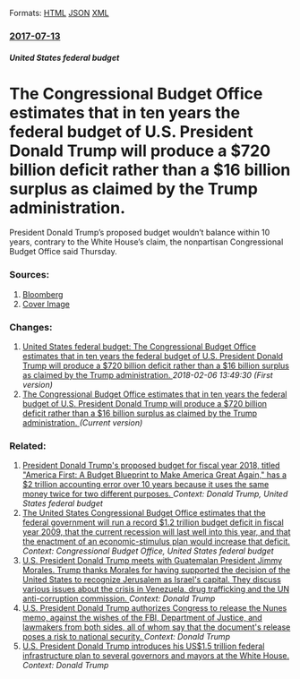 
Formats: [HTML](/news/2017/07/13/the-congressional-budget-office-estimates-that-in-ten-years-the-federal-budget-of-u-s-president-donald-trump-will-produce-a-720-billion-de.html)  [JSON](/news/2017/07/13/the-congressional-budget-office-estimates-that-in-ten-years-the-federal-budget-of-u-s-president-donald-trump-will-produce-a-720-billion-de.json)  [XML](/news/2017/07/13/the-congressional-budget-office-estimates-that-in-ten-years-the-federal-budget-of-u-s-president-donald-trump-will-produce-a-720-billion-de.xml)  

### [2017-07-13](/news/2017/07/13/index.md)

##### United States federal budget
# The Congressional Budget Office estimates that in ten years the federal budget of U.S. President Donald Trump will produce a $720 billion deficit rather than a $16 billion surplus as claimed by the Trump administration. 

President Donald Trump’s proposed budget wouldn’t balance within 10 years, contrary to the White House’s claim, the nonpartisan Congressional Budget Office said Thursday.


### Sources:

1. [Bloomberg](https://www.bloomberg.com/news/articles/2017-07-13/cbo-finds-trump-s-budget-doesn-t-balance-like-white-house-said)
1. [Cover Image](https://assets.bwbx.io/images/users/iqjWHBFdfxIU/irGkyv8iLn_E/v0/1200x675.jpg)

### Changes:

1. [United States federal budget: The Congressional Budget Office estimates that in ten years the federal budget of U.S. President Donald Trump will produce a $720 billion deficit rather than a $16 billion surplus as claimed by the Trump administration. ](/news/2017/07/13/united-states-federal-budget-the-congressional-budget-office-estimates-that-in-ten-years-the-federal-budget-of-u-s-president-donald-trump.md) _2018-02-06 13:49:30 (First version)_
1. [The Congressional Budget Office estimates that in ten years the federal budget of U.S. President Donald Trump will produce a $720 billion deficit rather than a $16 billion surplus as claimed by the Trump administration. ](/news/2017/07/13/the-congressional-budget-office-estimates-that-in-ten-years-the-federal-budget-of-u-s-president-donald-trump-will-produce-a-720-billion-de.md) _(Current version)_

### Related:

1. [President Donald Trump's proposed budget for fiscal year 2018, titled "America First: A Budget Blueprint to Make America Great Again," has a $2 trillion accounting error over 10 years because it uses the same money twice for two different purposes. ](/news/2017/05/24/president-donald-trump-s-proposed-budget-for-fiscal-year-2018-titled-america-first-a-budget-blueprint-to-make-america-great-again-has-a.md) _Context: Donald Trump, United States federal budget_
2. [ The United States Congressional Budget Office estimates that the federal government will run a record $1.2 trillion budget deficit in fiscal year 2009, that the current recession will last well into this year, and that the enactment of an economic-stimulus plan would increase that deficit. ](/news/2009/01/7/the-united-states-congressional-budget-office-estimates-that-the-federal-government-will-run-a-record-1-2-trillion-budget-deficit-in-fisca.md) _Context: Congressional Budget Office, United States federal budget_
3. [U.S. President Donald Trump meets with Guatemalan President Jimmy Morales. Trump thanks Morales for having supported the decision of the United States to recognize Jerusalem as Israel's capital. They discuss various issues about the crisis in Venezuela, drug trafficking and the UN anti-corruption commission. ](/news/2018/02/8/u-s-president-donald-trump-meets-with-guatemalan-president-jimmy-morales-trump-thanks-morales-for-having-supported-the-decision-of-the-uni.md) _Context: Donald Trump_
4. [U.S. President Donald Trump authorizes Congress to release the Nunes memo, against the wishes of the FBI, Department of Justice, and lawmakers from both sides, all of whom say that the document's release poses a risk to national security. ](/news/2018/02/2/u-s-president-donald-trump-authorizes-congress-to-release-the-nunes-memo-against-the-wishes-of-the-fbi-department-of-justice-and-lawmake.md) _Context: Donald Trump_
5. [U.S. President Donald Trump introduces his US$1.5 trillion federal infrastructure plan to several governors and mayors at the White House. ](/news/2018/02/12/u-s-president-donald-trump-introduces-his-us-1-5-trillion-federal-infrastructure-plan-to-several-governors-and-mayors-at-the-white-house.md) _Context: Donald Trump_
